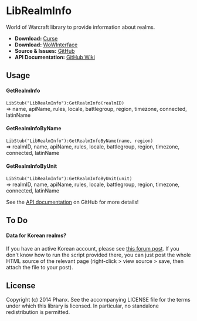﻿LibRealmInfo
===============

World of Warcraft library to provide information about realms.

* **Download:** [Curse](http://wow.curseforge.com/addons/librealminfo)
* **Download:** [WoWInterface](http://www.wowinterface.com/downloads/info22987-LibRealmInfo.html)
* **Source & Issues:** [GitHub](https://github.com/Phanx/LibRealmInfo)
* **API Documentation:** [GitHub Wiki](https://github.com/Phanx/LibRealmInfo/wiki)


Usage
--------

#### GetRealmInfo

`LibStub("LibRealmInfo"):GetRealmInfo(realmID)`  
=> name, apiName, rules, locale, battlegroup, region, timezone, connected, latinName

#### GetRealmInfoByName

`LibStub("LibRealmInfo"):GetRealmInfoByName(name, region)`  
=> realmID, name, apiName, rules, locale, battlegroup, region, timezone, connected, latinName

#### GetRealmInfoByUnit

`LibStub("LibRealmInfo"):GetRealmInfoByUnit(unit)`  
=> realmID, name, apiName, rules, locale, battlegroup, region, timezone, connected, latinName

See the [API documentation](https://github.com/Phanx/LibRealmInfo/wiki) on GitHub for more details!


To Do
--------

#### Data for Korean realms?

If you have an active Korean account, please see [this forum post](http://www.wowinterface.com/forums/showthread.php?p=294425#post294425). If you don't know how to run the script provided there, you can just post the whole HTML source of the relevant page (right-click > view source > save, then attach the file to your post).


License
----------

Copyright (c) 2014 Phanx. See the accompanying LICENSE file for the terms under which this library is licensed. In particular, no standalone redistribution is permitted.
